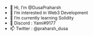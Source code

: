 - 👋 Hi, I’m @DusaPraharsh
- 👀 I’m interested in Web3 Development
- 🌱 I’m currently learning Solidity
- 💞️ Discord : Yami#9177
- 📫 Twitter : @praharsh_dusa

<!---
DusaPraharsh/DusaPraharsh is a ✨ special ✨ repository because its `README.md` (this file) appears on your GitHub profile.
You can click the Preview link to take a look at your changes.
--->

